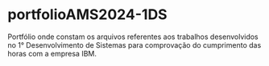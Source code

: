# portfolioAMS2024-1DS
Portfólio onde constam os arquivos referentes aos trabalhos desenvolvidos no 1° Desenvolvimento de Sistemas para comprovação do cumprimento das horas com a empresa IBM.
